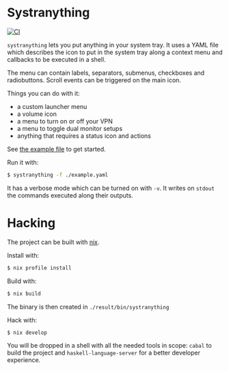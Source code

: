 # Systranything

[![CI][status-png]][status]

`systranything` lets you put anything in your system tray. It uses a YAML file 
which describes the icon to put in the system tray along a context menu and 
callbacks to be executed in a shell.

The menu can contain labels, separators, submenus, checkboxes and radiobuttons. 
Scroll events can be triggered on the main icon.

Things you can do with it:

- a custom launcher menu
- a volume icon
- a menu to turn on or off your VPN
- a menu to toggle dual monitor setups
- anything that requires a status icon and actions

See [the example file](example.yaml) to get started.

Run it with:

```bash
$ systranything -f ./example.yaml
```

It has a verbose mode which can be turned on with `-v`. It writes on `stdout` 
the commands executed along their outputs.

# Hacking

The project can be built with [nix][nix].

Install with:

```bash
$ nix profile install
```

Build with:

```bash
$ nix build
```

The binary is then created in `./result/bin/systranything`

Hack with:

```bash
$ nix develop
```

You will be dropped in a shell with all the needed tools in scope: `cabal` to 
build the project and `haskell-language-server` for a better developer 
experience.

[nix]: https://nixos.org/
[status-png]: https://github.com/jecaro/systranything/workflows/CI/badge.svg
[status]: https://github.com/jecaro/systranything/actions
